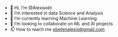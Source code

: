 - 👋 Hi, I’m @Alexisobt
- 👀 I’m interested in data Science and Analysis
- 🌱 I’m currently learning Machine Learning
- 💞️ I’m looking to collaborate on ML and Al projects
- 📫 How to reach me obetenalexis@gmail.com

<!---
Alexisobt/Alexisobt is a ✨ special ✨ repository because its `README.md` (this file) appears on your GitHub profile.
You can click the Preview link to take a look at your changes.
--->
